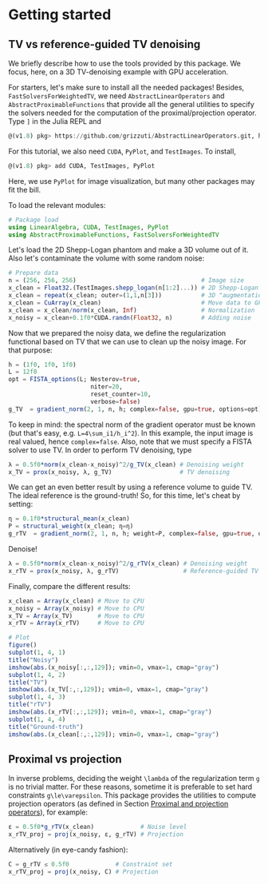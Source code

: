 # Getting started

## TV vs reference-guided TV denoising

We briefly describe how to use the tools provided by this package. We focus, here, on a 3D TV-denoising example with GPU acceleration.

For starters, let's make sure to install all the needed packages! Besides, `FastSolversForWeightedTV`, we need `AbstractLinearOperators` and `AbstractProximableFunctions` that provide all the general utilities to specify the solvers needed for the computation of the proximal/projection operator. Type `]` in the Julia REPL and
```julia
@(v1.8) pkg> https://github.com/grizzuti/AbstractLinearOperators.git, https://github.com/grizzuti/AbstractProximableFunctions.git, https://github.com/grizzuti/FastSolversForWeightedTV.git
```
For this tutorial, we also need `CUDA`, `PyPlot`, and `TestImages`. To install,
```julia
@(v1.8) pkg> add CUDA, TestImages, PyPlot
```
Here, we use `PyPlot` for image visualization, but many other packages may fit the bill.

To load the relevant modules:
```julia
# Package load
using LinearAlgebra, CUDA, TestImages, PyPlot
using AbstractProximableFunctions, FastSolversForWeightedTV
```

Let's load the 2D Shepp-Logan phantom and make a 3D volume out of it. Also let's contaminate the volume with some random noise:
```julia
# Prepare data
n = (256, 256, 256)                                   # Image size
x_clean = Float32.(TestImages.shepp_logan(n[1:2]...)) # 2D Shepp-Logan of size 256x256
x_clean = repeat(x_clean; outer=(1,1,n[3]))           # 3D "augmentation"
x_clean = CuArray(x_clean)                            # Move data to GPU
x_clean = x_clean/norm(x_clean, Inf)                  # Normalization
x_noisy = x_clean+0.1f0*CUDA.randn(Float32, n)        # Adding noise
```

Now that we prepared the noisy data, we define the regularization functional based on TV that we can use to clean up the noisy image. For that purpose:
```julia
h = (1f0, 1f0, 1f0)                                                     # Grid spacing
L = 12f0                                                                # Spectral norm of the gradient operator
opt = FISTA_options(L; Nesterov=true,
                       niter=20,
                       reset_counter=10,
                       verbose=false)                                   # FISTA options
g_TV  = gradient_norm(2, 1, n, h; complex=false, gpu=true, options=opt) # TV
```
To keep in mind: the spectral norm of the gradient operator must be known (but that's easy, e.g. ``L=4\sum_i1/h_i^2``). In this example, the input image is real valued, hence `complex=false`. Also, note that we must specify a FISTA solver to use TV. In order to perform TV denoising, type
```julia
λ = 0.5f0*norm(x_clean-x_noisy)^2/g_TV(x_clean) # Denoising weight
x_TV = prox(x_noisy, λ, g_TV)                   # TV denoising
```

We can get an even better result by using a reference volume to guide TV. The ideal reference is the ground-truth! So, for this time, let's cheat by setting:
```julia
η = 0.1f0*structural_mean(x_clean)                                                 # Stabilization term
P = structural_weight(x_clean; η=η)                                                # Weight based on a given reference
g_rTV  = gradient_norm(2, 1, n, h; weight=P, complex=false, gpu=true, options=opt) # Reference-guided TV
```
Denoise!
```julia
λ = 0.5f0*norm(x_clean-x_noisy)^2/g_rTV(x_clean) # Denoising weight
x_rTV = prox(x_noisy, λ, g_rTV)                  # Reference-guided TV denoising
```

Finally, compare the different results:
```julia
x_clean = Array(x_clean) # Move to CPU
x_noisy = Array(x_noisy) # Move to CPU
x_TV = Array(x_TV)       # Move to CPU
x_rTV = Array(x_rTV)     # Move to CPU

# Plot
figure()
subplot(1, 4, 1)
title("Noisy")
imshow(abs.(x_noisy[:,:,129]); vmin=0, vmax=1, cmap="gray")
subplot(1, 4, 2)
title("TV")
imshow(abs.(x_TV[:,:,129]); vmin=0, vmax=1, cmap="gray")
subplot(1, 4, 3)
title("rTV")
imshow(abs.(x_rTV[:,:,129]); vmin=0, vmax=1, cmap="gray")
subplot(1, 4, 4)
title("Ground-truth")
imshow(abs.(x_clean[:,:,129]); vmin=0, vmax=1, cmap="gray")
```

## Proximal vs projection

In inverse problems, deciding the weight ``\lambda`` of the regularization term ``g`` is no trivial matter. For these reasons, sometime it is preferable to set hard constraints ``g\le\varepsilon``. This package provides the utilities to compute projection operators (as defined in Section [Proximal and projection operators](@ref)), for example:
```julia
ε = 0.5f0*g_rTV(x_clean)             # Noise level
x_rTV_proj = proj(x_noisy, ε, g_rTV) # Projection
```
Alternatively (in eye-candy fashion):
```julia
C = g_rTV ≤ 0.5f0             # Constraint set
x_rTV_proj = proj(x_noisy, C) # Projection
```
